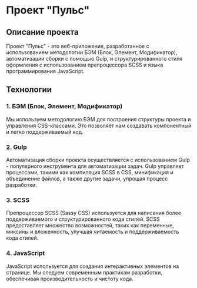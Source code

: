 # Проект "Пульс"

## Описание проекта

Проект "Пульс" - это веб-приложение, разработанное с использованием методологии БЭМ (Блок, Элемент, Модификатор), автоматизации сборки с помощью Gulp, и структурированного стиля оформления с использованием препроцессора SCSS и языка программирования JavaScript.

## Технологии

### 1. БЭМ (Блок, Элемент, Модификатор)

Мы используем методологию БЭМ для построения структуры проекта и управления CSS-классами. Это позволяет нам создавать компонентный и легко поддерживаемый код.

### 2. Gulp

Автоматизация сборки проекта осуществляется с использованием Gulp - популярного инструмента для автоматизации задач. Gulp управляет процессами, такими как компиляция SCSS в CSS, минификация и объединение файлов, а также другие задачи, упрощая процесс разработки.

### 3. SCSS

Препроцессор SCSS (Sassy CSS) используется для написания более поддерживаемого и структурированного кода стилей. SCSS предоставляет множество возможностей, таких как переменные, миксины и вложенность, улучшая читаемость и поддерживаемость кода стилей.

### 4. JavaScript

JavaScript используется для создания интерактивных элементов на странице. Мы следуем современным практикам разработки, обеспечивая производительность и чистоту кода.